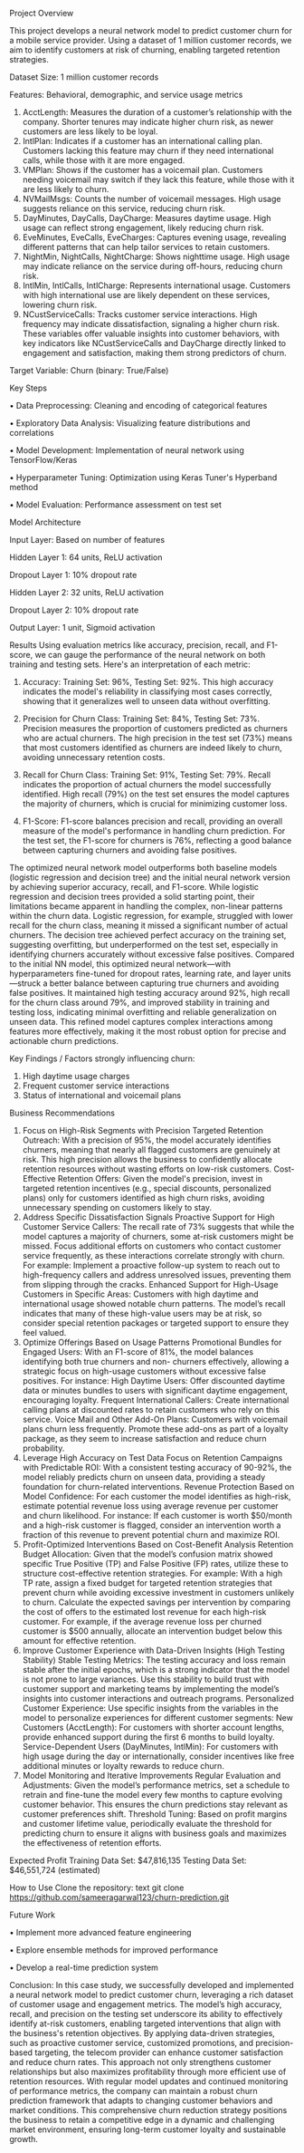Project Overview

This project develops a neural network model to predict customer churn for a mobile service provider. Using a dataset of 1 million customer records, we aim to identify customers at risk of churning, enabling targeted retention strategies.

Dataset
Size: 1 million customer records

Features: Behavioral, demographic, and service usage metrics
1. AcctLength: Measures the duration of a customer’s relationship with the company. Shorter tenures may indicate higher churn risk, as newer customers are less likely to be loyal.
2. IntlPlan: Indicates if a customer has an international calling plan. Customers lacking this feature may churn if they need international calls, while those with it are more engaged.
3. VMPlan: Shows if the customer has a voicemail plan. Customers needing voicemail may switch if they lack this feature, while those with it are less likely to churn.
4. NVMailMsgs: Counts the number of voicemail messages. High usage suggests reliance on this service, reducing churn risk.
5. DayMinutes, DayCalls, DayCharge: Measures daytime usage. High usage can reflect strong engagement, likely reducing churn risk.
6. EveMinutes, EveCalls, EveCharges: Captures evening usage, revealing different patterns that can help tailor services to retain customers.
7. NightMin, NightCalls, NightCharge: Shows nighttime usage. High usage may indicate reliance on the service during off-hours, reducing churn risk.
8. IntlMin, IntlCalls, IntlCharge: Represents international usage. Customers with high international use are likely dependent on these services, lowering churn risk.
9. NCustServiceCalls: Tracks customer service interactions. High frequency may indicate dissatisfaction, signaling a higher churn risk.
These variables offer valuable insights into customer behaviors, with key indicators like NCustServiceCalls and DayCharge directly linked to engagement and satisfaction, making them strong predictors of churn.

Target Variable: Churn (binary: True/False)

Key Steps

•	Data Preprocessing: Cleaning and encoding of categorical features

•	Exploratory Data Analysis: Visualizing feature distributions and correlations

•	Model Development: Implementation of neural network using TensorFlow/Keras

•	Hyperparameter Tuning: Optimization using Keras Tuner's Hyperband method

•	Model Evaluation: Performance assessment on test set


Model Architecture

Input Layer: Based on number of features

Hidden Layer 1: 64 units, ReLU activation

Dropout Layer 1: 10% dropout rate

Hidden Layer 2: 32 units, ReLU activation

Dropout Layer 2: 10% dropout rate

Output Layer: 1 unit, Sigmoid activation

Results
Using evaluation metrics like accuracy, precision, recall, and F1-score, we can gauge the performance of the neural network on both training and testing sets. Here's an interpretation of each metric:

1.	Accuracy: Training Set: 96%, Testing Set: 92%. This high accuracy indicates the model's reliability in classifying most cases correctly, showing that it generalizes well to unseen data without overfitting.

2.	Precision for Churn Class: Training Set: 84%, Testing Set: 73%. Precision measures the proportion of customers predicted as churners who are actual churners. The high precision in the test set (73%) means that most customers identified as churners are indeed likely to churn, avoiding unnecessary retention costs.

3.	Recall for Churn Class: Training Set: 91%, Testing Set: 79%. Recall indicates the proportion of actual churners the model successfully identified. High recall (79%) on the test set ensures the model captures the majority of churners, which is crucial for minimizing customer loss.

4.	F1-Score: F1-score balances precision and recall, providing an overall measure of the model's performance in handling churn prediction. For the test set, the F1-score for churners is 76%, reflecting a good balance between capturing churners and avoiding false positives.
   
The optimized neural network model outperforms both baseline models (logistic regression and decision tree) and the initial neural network version by achieving superior accuracy, recall, and F1-score. While logistic regression and decision trees provided a solid starting point, their limitations became apparent in handling the complex, non-linear patterns within the churn data. 
Logistic regression, for example, struggled with lower recall for the churn class, meaning it missed a significant number of actual churners. The decision tree achieved perfect accuracy on the training set, suggesting overfitting, but underperformed on the test set, especially in identifying churners accurately without excessive false positives.
Compared to the initial NN model, this optimized neural network—with hyperparameters fine-tuned for dropout rates, learning rate, and layer units—struck a better balance between capturing true churners and avoiding false positives. It maintained high testing accuracy around 92%, high recall for the churn class around 79%, and improved stability in training and testing loss, indicating minimal overfitting and reliable generalization on unseen data. This refined model captures complex interactions among features more effectively, making it the most robust option for precise and actionable churn predictions.


Key Findings / Factors strongly influencing churn:
1.	High daytime usage charges
2.	Frequent customer service interactions
3.	Status of international and voicemail plans


Business Recommendations
1. Focus on High-Risk Segments with Precision
Targeted Retention Outreach: With a precision of 95%, the model accurately identifies churners, meaning that nearly all flagged customers are genuinely at risk. This high precision allows the business to confidently allocate retention resources without wasting efforts on low-risk customers.
Cost-Effective Retention Offers: Given the model's precision, invest in targeted retention incentives (e.g., special discounts, personalized plans) only for customers identified as high churn risks, avoiding unnecessary spending on customers likely to stay.
2. Address Specific Dissatisfaction Signals
Proactive Support for High Customer Service Callers: The recall rate of 73% suggests that while the model captures a majority of churners, some at-risk customers might be missed. Focus additional efforts on customers who contact customer service frequently, as these interactions correlate strongly with churn. For example:
Implement a proactive follow-up system to reach out to high-frequency callers and address unresolved issues, preventing them from slipping through the cracks.
Enhanced Support for High-Usage Customers in Specific Areas: Customers with high daytime and international usage showed notable churn patterns. The model’s recall indicates that many of these high-value users may be at risk, so consider special retention packages or targeted support to ensure they feel valued.
3. Optimize Offerings Based on Usage Patterns
Promotional Bundles for Engaged Users: With an F1-score of 81%, the model balances identifying both true churners and non- churners effectively, allowing a strategic focus on high-usage customers without excessive false positives. For instance:
High Daytime Users: Offer discounted daytime data or minutes bundles to users with significant daytime engagement, encouraging loyalty.
Frequent International Callers: Create international calling plans at discounted rates to retain customers who rely on this service.
Voice Mail and Other Add-On Plans: Customers with voicemail plans churn less frequently. Promote these add-ons as part of a loyalty package, as they seem to increase satisfaction and reduce churn probability.
4. Leverage High Accuracy on Test Data
Focus on Retention Campaigns with Predictable ROI: With a consistent testing accuracy of 90-92%, the model reliably predicts churn on unseen data, providing a steady foundation for churn-related interventions.
Revenue Protection Based on Model Confidence: For each customer the model identifies as high-risk, estimate potential revenue loss using average revenue per customer and churn likelihood. For instance:
If each customer is worth $50/month and a high-risk customer is flagged, consider an intervention worth a fraction of this revenue to prevent potential churn and maximize ROI.
5. Profit-Optimized Interventions Based on Cost-Benefit Analysis
Retention Budget Allocation: Given that the model’s confusion matrix showed specific True Positive (TP) and False Positive (FP) rates, utilize these to structure cost-effective retention strategies. For example:
With a high TP rate, assign a fixed budget for targeted retention strategies that prevent churn while avoiding excessive investment in customers unlikely to churn.
Calculate the expected savings per intervention by comparing the cost of offers to the estimated lost revenue for each high-risk customer. For example, if the average revenue loss per churned customer is $500 annually, allocate an intervention budget below this amount for effective retention.
6. Improve Customer Experience with Data-Driven Insights (High Testing Stability)
Stable Testing Metrics: The testing accuracy and loss remain stable after the initial epochs, which is a strong indicator that the model is not prone to large variances. Use this stability to build trust with customer support and marketing teams by implementing the model’s insights into customer interactions and outreach programs.
Personalized Customer Experience: Use specific insights from the variables in the model to personalize experiences for different customer segments:
New Customers (AcctLength): For customers with shorter account lengths, provide enhanced support during the first 6 months to build loyalty.
Service-Dependent Users (DayMinutes, IntlMin): For customers with high usage during the day or internationally, consider incentives like free additional minutes or loyalty rewards to reduce churn.
7. Model Monitoring and Iterative Improvements
Regular Evaluation and Adjustments: Given the model’s performance metrics, set a schedule to retrain and fine-tune the model every few months to capture evolving customer behavior. This ensures the churn predictions stay relevant as customer preferences shift.
Threshold Tuning: Based on profit margins and customer lifetime value, periodically evaluate the threshold for predicting churn to ensure it aligns with business goals and maximizes the effectiveness of retention efforts.


Expected Profit
Training Data Set: $47,816,135
Testing Data Set: $46,551,724 (estimated)

How to Use
Clone the repository:
text
git clone https://github.com/sameeragarwal123/churn-prediction.git


Future Work

•	Implement more advanced feature engineering

•	Explore ensemble methods for improved performance

•	Develop a real-time prediction system


Conclusion:
In this case study, we successfully developed and implemented a neural network model to predict customer churn, leveraging a rich dataset of customer usage and engagement metrics. The model’s high accuracy, recall, and precision on the testing set underscore its ability to effectively identify at-risk customers, enabling targeted interventions that align with the business's retention objectives.
By applying data-driven strategies, such as proactive customer service, customized promotions, and precision-based targeting, the telecom provider can enhance customer satisfaction and reduce churn rates. This approach not only strengthens customer relationships but also maximizes profitability through more efficient use of retention resources.
With regular model updates and continued monitoring of performance metrics, the company can maintain a robust churn prediction framework that adapts to changing customer behaviors and market conditions. This comprehensive churn reduction strategy positions the business to retain a competitive edge in a dynamic and challenging market environment, ensuring long-term customer loyalty and sustainable growth.
